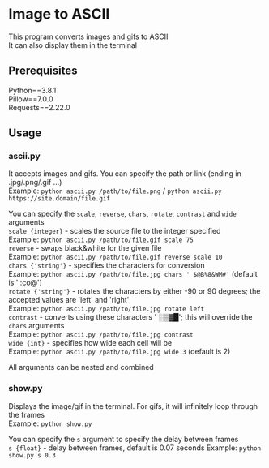 # Image to ASCII

This program converts images and gifs to ASCII <br>
It can also display them in the terminal

## Prerequisites

Python==3.8.1 <br>
Pillow==7.0.0 <br>
Requests==2.22.0 <br>

## Usage

### ascii.py

It accepts images and gifs. You can specify the path or link (ending in .jpg/.png/.gif ...) <br>
Example: `python ascii.py /path/to/file.png` / `python ascii.py https://site.domain/file.gif` <br>

You can specify the `scale`, `reverse`, `chars`, `rotate`, `contrast` and `wide` arguments <br>
`scale {integer}` - scales the source file to the integer specified <br>
Example: `python ascii.py /path/to/file.gif scale 75` <br>
`reverse` - swaps black&white for the given file <br>
Example: `python ascii.py /path/to/file.gif reverse scale 10` <br>
`chars {'string'}` - specifies the characters for conversion <br>
Example: `python ascii.py /path/to/file.jpg chars ' $@B%8&WM#'` (default is ' :co@') <br>
`rotate {'string'}` - rotates the characters by either -90 or 90 degrees; the accepted values are 'left' and 'right' <br>
Example: `python ascii.py /path/to/file.jpg rotate left` <br>
`contrast` - converts using these characters ' ░▒▓█'; this will override the `chars` arguments <br>
Example: `python ascii.py /path/to/file.jpg contrast` <br>
`wide {int}` - specifies how wide each cell will be <br>
Example: `python ascii.py /path/to/file.jpg wide 3` (default is 2) <br>

All arguments can be nested and combined

### show.py

Displays the image/gif in the terminal. For gifs, it will infinitely loop through the frames <br>
Example: `python show.py` <br>

You can specify the `s` argument to specify the delay between frames <br>
`s {float}` - delay between frames, default is 0.07 seconds
Example: `python show.py s 0.3` <br>
